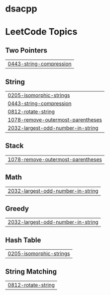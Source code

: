 # dsacpp
<!---LeetCode Topics Start-->
# LeetCode Topics
## Two Pointers
|  |
| ------- |
| [0443-string-compression](https://github.com/ujjwal-py/dsacpp/tree/master/0443-string-compression) |
## String
|  |
| ------- |
| [0205-isomorphic-strings](https://github.com/ujjwal-py/dsacpp/tree/master/0205-isomorphic-strings) |
| [0443-string-compression](https://github.com/ujjwal-py/dsacpp/tree/master/0443-string-compression) |
| [0812-rotate-string](https://github.com/ujjwal-py/dsacpp/tree/master/0812-rotate-string) |
| [1078-remove-outermost-parentheses](https://github.com/ujjwal-py/dsacpp/tree/master/1078-remove-outermost-parentheses) |
| [2032-largest-odd-number-in-string](https://github.com/ujjwal-py/dsacpp/tree/master/2032-largest-odd-number-in-string) |
## Stack
|  |
| ------- |
| [1078-remove-outermost-parentheses](https://github.com/ujjwal-py/dsacpp/tree/master/1078-remove-outermost-parentheses) |
## Math
|  |
| ------- |
| [2032-largest-odd-number-in-string](https://github.com/ujjwal-py/dsacpp/tree/master/2032-largest-odd-number-in-string) |
## Greedy
|  |
| ------- |
| [2032-largest-odd-number-in-string](https://github.com/ujjwal-py/dsacpp/tree/master/2032-largest-odd-number-in-string) |
## Hash Table
|  |
| ------- |
| [0205-isomorphic-strings](https://github.com/ujjwal-py/dsacpp/tree/master/0205-isomorphic-strings) |
## String Matching
|  |
| ------- |
| [0812-rotate-string](https://github.com/ujjwal-py/dsacpp/tree/master/0812-rotate-string) |
<!---LeetCode Topics End-->